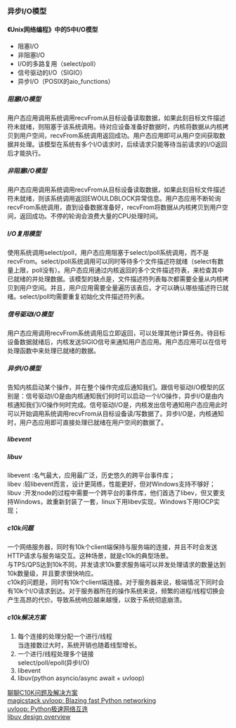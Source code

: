 ### 异步I/O模型

#### 《Unix网络编程》中的5中I/O模型
- 阻塞I/O
- 非阻塞I/O
- I/O的多路复用（select/poll）
- 信号驱动的I/O（SIGIO）
- 异步I/O（POSIX的aio_functions）

##### 阻塞I/O模型
用户态应用调用系统调用recvFrom从目标设备读取数据，如果此刻目标文件描述符未就绪，则阻塞于该系统调用。待对应设备准备好数据时，内核将数据从内核拷贝到用户空间，recvFrom系统调用返回成功。用户态应用即可从用户空间获取数据并处理。该模型在系统有多个I/O请求时，后续请求只能等待当前请求的I/O返回后才能执行。    
##### 非阻塞I/O模型
用户态应用调用系统调用recvFrom从目标设备读取数据，如果此刻目标文件描述符未就绪，则该系统调用返回EWOULDBLOCK异常信息。用户态应用不断轮询recvFrom系统调用，直到设备数据准备好，recvFrom将数据从内核拷贝到用户空间，返回成功。不停的轮询会浪费大量的CPU处理时间。    
##### I/O复用模型
使用系统调用select/poll，用户态应用阻塞于select/poll系统调用，而不是recvFrom。select/poll系统调用可以同时等待多个文件描述符就绪（select有数量上限，poll没有）。用户态应用通过内核返回的多个文件描述符表，来检查其中已就绪的并处理数据。该模型的缺点是，文件描述符列表每次都需要全量从内核拷贝到用户空间。并且，用户应用需要全量遍历该表后，才可以确认哪些描述符已就绪。select/poll均需要重复初始化文件描述符列表。
##### 信号驱动I/O模型
用户态应用调用recvFrom系统调用后立即返回，可以处理其他计算任务。待目标设备数据就绪后，内核发送SIGIO信号来通知用户态应用。用户态应用可以在信号处理函数中来处理已就绪的数据。
##### 异步I/O模型
告知内核启动某个操作，并在整个操作完成后通知我们。跟信号驱动I/O模型的区别是：信号驱动I/O是由内核通知我们何时可以启动一个I/O操作，异步I/O是由内核通知我们I/O操作何时完成。信号驱动I/O是，内核发出信号通知用户态应用此时可以开始调用系统调用recvFrom从目标设备读/写数据了。异步I/O是，内核通知时，用户态应用即可直接处理已就绪在用户空间的数据了。    
##### libevent
##### libuv
libevent :名气最大，应用最广泛，历史悠久的跨平台事件库；   
libev :较libevent而言，设计更简练，性能更好，但对Windows支持不够好；   
libuv :开发node的过程中需要一个跨平台的事件库，他们首选了libev，但又要支持Windows，故重新封装了一套，linux下用libev实现，Windows下用IOCP实现；   

##### c10k问题
一个网络服务器，同时有10k个client端保持与服务端的连接，并且不时会发送HTTP请求与服务端交互。这种场景，就是c10k的典型场景。   
与TPS/QPS达到10k不同，并发请求10k要求服务端可以并发处理请求的数量达到10k数量级，并且要求很快响应。    
c10k的问题是，同时有10k个client端连接。对于服务器来说，极端情况下同时会有10k个I/O请求到达。对于服务器所在的操作系统来说，频繁的进程/线程切换会产生高昂的代价。导致系统响应越来越慢，以致于系统彻底崩溃。    

##### c10k解决方案
1. 每个连接的处理分配一个进行/线程    
当连接数过大时，系统开销也随着线型增长。   
2. 一个进行/线程处理多个链接    
select/poll/epoll(异步I/O)    
3. libevent
4. libuv(python asyncio/async await + uvloop)


[聊聊C10K问题及解决方案](https://cloud.tencent.com/developer/article/1031629, "聊聊C10K问题及解决方案")    
[magicstack uvloop: Blazing fast Python networking](https://magic.io/blog/uvloop-blazing-fast-python-networking/, "magicstack uvloop: Blazing fast Python networking")    
[uvloop: Python极速网络互连](http://codingpy.com/article/uvloop-blazing-fast-networking-with-python, "uvloop: Python极速网络互连")   
[libuv design overview](http://docs.libuv.org/en/v1.x/design.html, "libuv design overview")   
